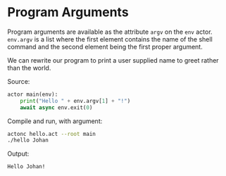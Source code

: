 # Program Arguments

Program arguments are available as the attribute `argv` on the `env` actor. `env.argv` is a list where the first element contains the name of the shell command and the second element being the first proper argument.

We can rewrite our program to print a user supplied name to greet rather than the world.

Source:
```python
actor main(env):
    print("Hello " + env.argv[1] + "!")
    await async env.exit(0)
```

Compile and run, with argument:
```sh
actonc hello.act --root main
./hello Johan
```

Output:
```sh
Hello Johan!
```
